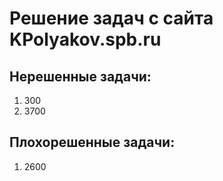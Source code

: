 # Решение задач с сайта KPolyakov.spb.ru

## Нерешенные задачи:
1. 300
1. 3700

## Плохорешенные задачи:
1. 2600